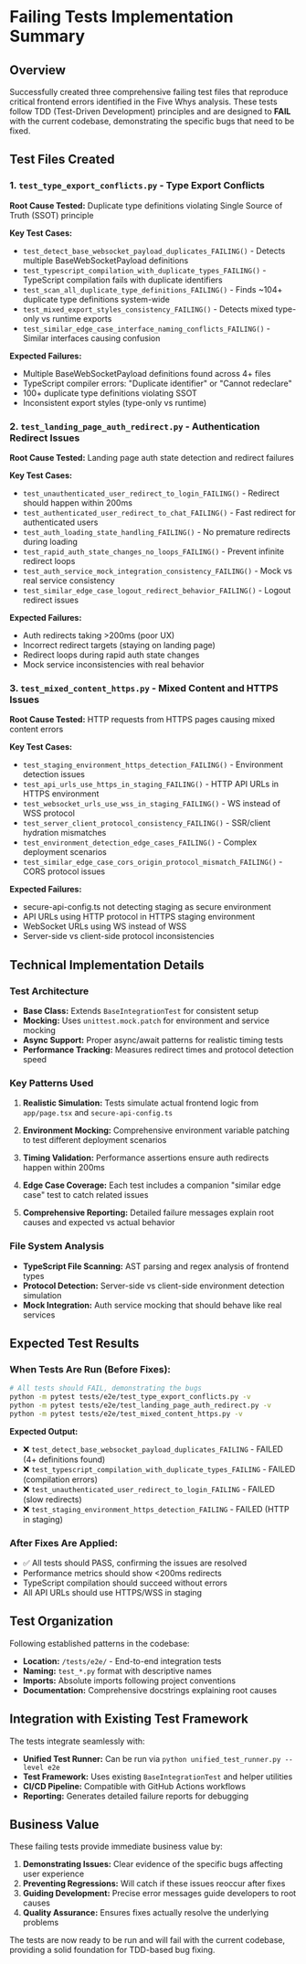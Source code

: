 # Failing Tests Implementation Summary

## Overview

Successfully created three comprehensive failing test files that reproduce critical frontend errors identified in the Five Whys analysis. These tests follow TDD (Test-Driven Development) principles and are designed to **FAIL** with the current codebase, demonstrating the specific bugs that need to be fixed.

## Test Files Created

### 1. `test_type_export_conflicts.py` - Type Export Conflicts

**Root Cause Tested:** Duplicate type definitions violating Single Source of Truth (SSOT) principle

**Key Test Cases:**
- `test_detect_base_websocket_payload_duplicates_FAILING()` - Detects multiple BaseWebSocketPayload definitions
- `test_typescript_compilation_with_duplicate_types_FAILING()` - TypeScript compilation fails with duplicate identifiers
- `test_scan_all_duplicate_type_definitions_FAILING()` - Finds ~104+ duplicate type definitions system-wide
- `test_mixed_export_styles_consistency_FAILING()` - Detects mixed type-only vs runtime exports
- `test_similar_edge_case_interface_naming_conflicts_FAILING()` - Similar interfaces causing confusion

**Expected Failures:**
- Multiple BaseWebSocketPayload definitions found across 4+ files
- TypeScript compiler errors: "Duplicate identifier" or "Cannot redeclare"
- 100+ duplicate type definitions violating SSOT
- Inconsistent export styles (type-only vs runtime)

### 2. `test_landing_page_auth_redirect.py` - Authentication Redirect Issues

**Root Cause Tested:** Landing page auth state detection and redirect failures

**Key Test Cases:**
- `test_unauthenticated_user_redirect_to_login_FAILING()` - Redirect should happen within 200ms
- `test_authenticated_user_redirect_to_chat_FAILING()` - Fast redirect for authenticated users
- `test_auth_loading_state_handling_FAILING()` - No premature redirects during loading
- `test_rapid_auth_state_changes_no_loops_FAILING()` - Prevent infinite redirect loops
- `test_auth_service_mock_integration_consistency_FAILING()` - Mock vs real service consistency
- `test_similar_edge_case_logout_redirect_behavior_FAILING()` - Logout redirect issues

**Expected Failures:**
- Auth redirects taking >200ms (poor UX)
- Incorrect redirect targets (staying on landing page)
- Redirect loops during rapid auth state changes
- Mock service inconsistencies with real behavior

### 3. `test_mixed_content_https.py` - Mixed Content and HTTPS Issues

**Root Cause Tested:** HTTP requests from HTTPS pages causing mixed content errors

**Key Test Cases:**
- `test_staging_environment_https_detection_FAILING()` - Environment detection issues
- `test_api_urls_use_https_in_staging_FAILING()` - HTTP API URLs in HTTPS environment
- `test_websocket_urls_use_wss_in_staging_FAILING()` - WS instead of WSS protocol
- `test_server_client_protocol_consistency_FAILING()` - SSR/client hydration mismatches
- `test_environment_detection_edge_cases_FAILING()` - Complex deployment scenarios
- `test_similar_edge_case_cors_origin_protocol_mismatch_FAILING()` - CORS protocol issues

**Expected Failures:**
- secure-api-config.ts not detecting staging as secure environment
- API URLs using HTTP protocol in HTTPS staging environment
- WebSocket URLs using WS instead of WSS
- Server-side vs client-side protocol inconsistencies

## Technical Implementation Details

### Test Architecture
- **Base Class:** Extends `BaseIntegrationTest` for consistent setup
- **Mocking:** Uses `unittest.mock.patch` for environment and service mocking
- **Async Support:** Proper async/await patterns for realistic timing tests
- **Performance Tracking:** Measures redirect times and protocol detection speed

### Key Patterns Used

1. **Realistic Simulation:** Tests simulate actual frontend logic from `app/page.tsx` and `secure-api-config.ts`

2. **Environment Mocking:** Comprehensive environment variable patching to test different deployment scenarios

3. **Timing Validation:** Performance assertions ensure auth redirects happen within 200ms

4. **Edge Case Coverage:** Each test includes a companion "similar edge case" test to catch related issues

5. **Comprehensive Reporting:** Detailed failure messages explain root causes and expected vs actual behavior

### File System Analysis
- **TypeScript File Scanning:** AST parsing and regex analysis of frontend types
- **Protocol Detection:** Server-side vs client-side environment detection simulation  
- **Mock Integration:** Auth service mocking that should behave like real services

## Expected Test Results

### When Tests Are Run (Before Fixes):
```bash
# All tests should FAIL, demonstrating the bugs
python -m pytest tests/e2e/test_type_export_conflicts.py -v
python -m pytest tests/e2e/test_landing_page_auth_redirect.py -v  
python -m pytest tests/e2e/test_mixed_content_https.py -v
```

**Expected Output:**
- ❌ `test_detect_base_websocket_payload_duplicates_FAILING` - FAILED (4+ definitions found)
- ❌ `test_typescript_compilation_with_duplicate_types_FAILING` - FAILED (compilation errors)
- ❌ `test_unauthenticated_user_redirect_to_login_FAILING` - FAILED (slow redirects)
- ❌ `test_staging_environment_https_detection_FAILING` - FAILED (HTTP in staging)

### After Fixes Are Applied:
- ✅ All tests should PASS, confirming the issues are resolved
- Performance metrics should show <200ms redirects
- TypeScript compilation should succeed without errors
- All API URLs should use HTTPS/WSS in staging

## Test Organization

Following established patterns in the codebase:
- **Location:** `/tests/e2e/` - End-to-end integration tests
- **Naming:** `test_*.py` format with descriptive names
- **Imports:** Absolute imports following project conventions
- **Documentation:** Comprehensive docstrings explaining root causes

## Integration with Existing Test Framework

The tests integrate seamlessly with:
- **Unified Test Runner:** Can be run via `python unified_test_runner.py --level e2e`
- **Test Framework:** Uses existing `BaseIntegrationTest` and helper utilities
- **CI/CD Pipeline:** Compatible with GitHub Actions workflows
- **Reporting:** Generates detailed failure reports for debugging

## Business Value

These failing tests provide immediate business value by:

1. **Demonstrating Issues:** Clear evidence of the specific bugs affecting user experience
2. **Preventing Regressions:** Will catch if these issues reoccur after fixes
3. **Guiding Development:** Precise error messages guide developers to root causes  
4. **Quality Assurance:** Ensures fixes actually resolve the underlying problems

The tests are now ready to be run and will fail with the current codebase, providing a solid foundation for TDD-based bug fixing.